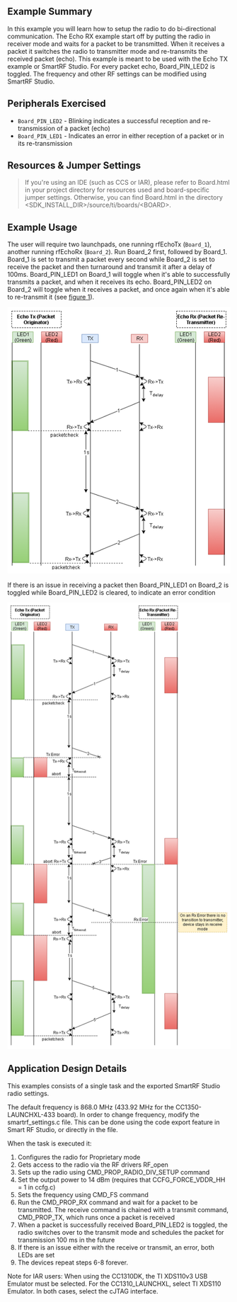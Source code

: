 Example Summary
---------------
In this example you will learn how to setup the radio to do bi-directional 
communication. The Echo RX example start off by putting the radio in receiver 
mode and waits for a packet to be transmitted. When it receives a packet it 
switches the radio to transmitter mode and re-transmits the received
packet (echo). This example is meant to be used with the Echo TX example or 
SmartRF Studio. For every packet echo, Board_PIN_LED2 is toggled. The 
frequency and other RF settings can be modified using SmartRF Studio.

Peripherals Exercised
---------------------
* `Board_PIN_LED2` - Blinking indicates a successful reception and 
  re-transmission of a packet (echo)
* `Board_PIN_LED1` - Indicates an error in either reception of a packet or 
  in its re-transmission

Resources & Jumper Settings
---------------------------
> If you're using an IDE (such as CCS or IAR), please refer to Board.html in 
your project directory for resources used and board-specific jumper settings. 
Otherwise, you can find Board.html in the directory 
&lt;SDK_INSTALL_DIR&gt;/source/ti/boards/&lt;BOARD&gt;.

Example Usage
-------------
The user will require two launchpads, one running rfEchoTx (`Board_1`), 
another running rfEchoRx (`Board_2`). Run Board_2 first, followed by 
Board_1. Board_1 is set to transmit a packet every second while Board_2 is 
set to receive the packet and then turnaround and transmit it after a delay of
100ms. Board_PIN_LED1 on Board_1 will toggle when it's able to successfully 
transmits a packet, and when it receives its echo. Board_PIN_LED2 on Board_2 
will toggle when it receives a packet, and once again when it's able to 
re-transmit it (see [figure 1]).

![perfect_echo_ref][figure 1]

If there is an issue in receiving a packet then Board_PIN_LED1 on Board_2 is 
toggled while Board_PIN_LED2 is cleared, to indicate an error condition

![echo_error_ref][figure 2]

Application Design Details
--------------------------
This examples consists of a single task and the exported SmartRF Studio radio
settings.

The default frequency is 868.0 MHz (433.92 MHz for the 
CC1350-LAUNCHXL-433 board). In order to change frequency, modify the
smartrf_settings.c file. This can be done using the code export feature in
Smart RF Studio, or directly in the file.

When the task is executed it:

1. Configures the radio for Proprietary mode
2. Gets access to the radio via the RF drivers RF_open
3. Sets up the radio using CMD_PROP_RADIO_DIV_SETUP command
4. Set the output power to 14 dBm (requires that CCFG_FORCE_VDDR_HH = 1 in ccfg.c)
5. Sets the frequency using CMD_FS command
6. Run the CMD_PROP_RX command and wait for a packet to be transmitted. The 
   receive command is chained with a transmit command, CMD_PROP_TX, which runs
   once a packet is received
7. When a packet is successfully received Board_PIN_LED2 is toggled, the radio
   switches over to the transmit mode and schedules the packet for transmission
   100 ms in the future
8. If there is an issue either with the receive or transmit, an error, both 
   LEDs are set
9. The devices repeat steps 6-8 forever.

Note for IAR users: When using the CC1310DK, the TI XDS110v3 USB Emulator must
be selected. For the CC1310_LAUNCHXL, select TI XDS110 Emulator. In both cases,
select the cJTAG interface.

[figure 1]:rfEcho_PerfectEcho.png "Perfect Echo"
[figure 2]:rfEcho_ErrorTxRx.png "Echo Error"